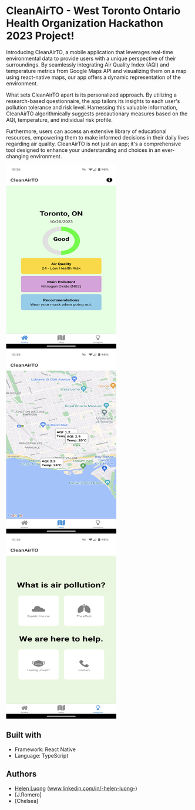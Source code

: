 # CleanAirTO - West Toronto Ontario Health Organization Hackathon 2023 Project!

Introducing CleanAirTO, a mobile application that leverages real-time environmental data to provide users with a unique perspective of their surroundings. By seamlessly integrating Air Quality Index (AQI) and temperature metrics from Google Maps API and visualizing them on a map using react-native maps, our app offers a dynamic representation of the environment.

What sets CleanAirTO apart is its personalized approach. By utilizing a research-based questionnaire, the app tailors its insights to each user's pollution tolerance and risk level. Harnessing this valuable information, CleanAirTO algorithmically suggests precautionary measures based on the AQI, temperature, and individual risk profile.

Furthermore, users can access an extensive library of educational resources, empowering them to make informed decisions in their daily lives regarding air quality. CleanAirTO is not just an app; it's a comprehensive tool designed to enhance your understanding and choices in an ever-changing environment.

<p>
  <img width="300" height="500" src="./assets/images/app2.png">
  <img width="300" height="500" src="./assets/images/app3.png">
  <img width="300" height="500" src="./assets/images/app1.png">
</p>

## Built with

- Framework: React Native
- Language: TypeScript

## Authors

- [Helen Luong](https://github.com/tdhluong) (www.linkedin.com/in/-helen-luong-)
- [J.Romero]
- [Chelsea]
